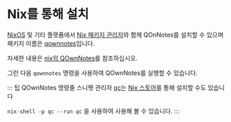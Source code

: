 # Nix를 통해 설치

[NixOS](https://nixos.org/) 및 기타 플랫폼에서 [Nix 패키지 관리자](https://wiki.nixos.org/wiki/Nix_package_manager)와 함께 QOnNotes를 설치할 수 있으며 패키지 이름은 [qownnotes](https://search.nixos.org/packages?channel=unstable&show=qownnotes)입니다.

자세한 내용은 [nix의 QOwnNotes](https://search.nixos.org/packages?channel=unstable&show=qownnotes)를 참조하십시오.

그런 다음 `qownnotes` 명령을 사용하여 QOwnNotes를 실행할 수 있습니다.

::: 팁
QOwnNotes 명령줄 스니펫 관리자 [qc](https://github.com/qownnotes/qc)는 [Nix 스토어](https://search.nixos.org/packages?channel=unstable&show=qc)를 통해 설치할 수도 있습니다

`nix-shell -p qc --run qc` 을 사용하여 사용해 볼 수 있습니다.
:::
